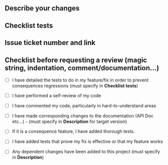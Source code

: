## Describe your changes

## Checklist tests

## Issue ticket number and link

## Checklist before requesting a review (magic string, indentation, comment/documentation...)

- [ ] I have detailed the tests to do in my feature/fix in order to prevent consequences regressions (must specify in **Checklist tests**)
- [ ] I have performed a self-review of my code
- [ ] I have commented my code, particularly in hard-to-understand areas
- [ ] I have made corresponding changes to the documentation (API Doc etc...) - (must specify in **Description** for target version)
- [ ] If it is a consequence feature, I have added thorough tests.
- [ ] I have added tests that prove my fix is effective or that my feature works
- [ ] Any dependent changes have been added to this project (must specify in **Description**)

